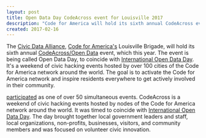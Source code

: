```yaml
---
layout: post
title: Open Data Day CodeAcross event for Louisville 2017
description: "Code for America will hold its sixth annual CodeAcross event, which this year is being called Open Data Day, to coincide with International Open Data Day.  It's a weekend of civic hacking events hosted by over 100 cities of the Code for America network around the world.  The goal is to activate the Code for America network and inspire residents everywhere to get actively involved in their community."
created: 2017-02-16
---
```


The [Civic Data Alliance](http://www.codeforamerica.org/brigade/Civic-Data-Alliance/), [Code for America's](http://www.codeforamerica.org/) Louisville Brigade, will hold its sixth annual [CodeAcross/Open Data](https://www.meetup.com/Louisville-Civic-Data-Alliance/events/237373228/) event, which this year. The event is being called Open Data Day, to coincide with [International Open Data Day](http://opendataday.org).  It's a weekend of civic hacking events hosted by over 100 cities of the Code for America network around the world.  The goal is to activate the Code for America network and inspire residents everywhere to get actively involved in their community.

 [participated](http://www.meetup.com/Louisville-Civic-Data-Alliance/events/228640160/) as one of over 50 simultaneous events. CodeAcross is a weekend of civic hacking events hosted by nodes of the Code for America network around the world. It was timed to coincide with [International Open Data Day](http://opendataday.org/).  The day brought together local government leaders and staff, local organizations, non-profits, businesses, visitors, and community members and was focused on volunteer civic innovation.
